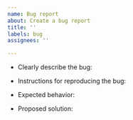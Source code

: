 ```yaml
---
name: Bug report
about: Create a bug report
title: ''
labels: bug
assignees: ''

---
```


* Clearly describe the bug:

* Instructions for reproducing the bug:

* Expected behavior:

* Proposed solution:
